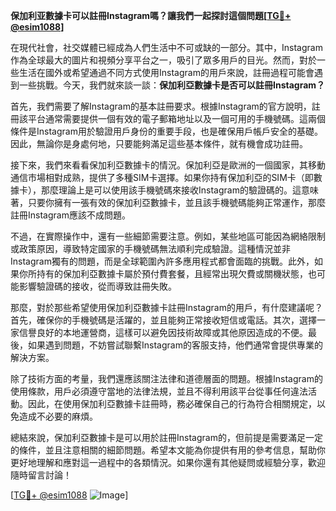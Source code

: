**保加利亚數據卡可以註冊Instagram嗎？讓我們一起探討這個問題[[TG💪+ @esim1088](https://t.me/s/esim1088)]**

在現代社會，社交媒體已經成為人們生活中不可或缺的一部分。其中，Instagram作為全球最大的圖片和視頻分享平台之一，吸引了眾多用戶的目光。然而，對於一些生活在國外或希望通過不同方式使用Instagram的用戶來說，註冊過程可能會遇到一些挑戰。今天，我們就來談一談：**保加利亞數據卡是否可以註冊Instagram？**

首先，我們需要了解Instagram的基本註冊要求。根據Instagram的官方說明，註冊該平台通常需要提供一個有效的電子郵箱地址以及一個可用的手機號碼。這兩個條件是Instagram用於驗證用戶身份的重要手段，也是確保用戶帳戶安全的基礎。因此，無論你是身處何地，只要能夠滿足這些基本條件，就有機會成功註冊。

接下來，我們來看看保加利亞數據卡的情況。保加利亞是歐洲的一個國家，其移動通信市場相對成熟，提供了多種SIM卡選擇。如果你持有保加利亞的SIM卡（即數據卡），那麼理論上是可以使用該手機號碼來接收Instagram的驗證碼的。這意味著，只要你擁有一張有效的保加利亞數據卡，並且該手機號碼能夠正常運作，那麼註冊Instagram應該不成問題。

不過，在實際操作中，還有一些細節需要注意。例如，某些地區可能因為網絡限制或政策原因，導致特定國家的手機號碼無法順利完成驗證。這種情況並非Instagram獨有的問題，而是全球範圍內許多應用程式都會面臨的挑戰。此外，如果你所持有的保加利亞數據卡屬於預付費套餐，且經常出現欠費或關機狀態，也可能影響驗證碼的接收，從而導致註冊失敗。

那麼，對於那些希望使用保加利亞數據卡註冊Instagram的用戶，有什麼建議呢？首先，確保你的手機號碼是活躍的，並且能夠正常接收短信或電話。其次，選擇一家信譽良好的本地運營商，這樣可以避免因技術故障或其他原因造成的不便。最後，如果遇到問題，不妨嘗試聯繫Instagram的客服支持，他們通常會提供專業的解決方案。

除了技術方面的考量，我們還應該關注法律和道德層面的問題。根據Instagram的使用條款，用戶必須遵守當地的法律法規，並且不得利用該平台從事任何違法活動。因此，在使用保加利亞數據卡註冊時，務必確保自己的行為符合相關規定，以免造成不必要的麻煩。

總結來說，保加利亞數據卡是可以用於註冊Instagram的，但前提是需要滿足一定的條件，並且注意相關的細節問題。希望本文能為你提供有用的參考信息，幫助你更好地理解和應對這一過程中的各類情況。如果你還有其他疑問或經驗分享，歡迎隨時留言討論！

[[TG💪+ @esim1088](https://t.me/s/esim1088) ![Image](https://i.postimg.cc/4NQfJmqS/Snipaste-2025-05-13-00-14-12.png)]